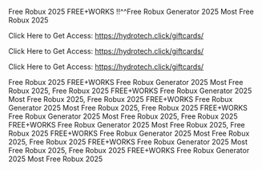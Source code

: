 Free Robux 2025 FREE+WORKS !!^^Free Robux Generator 2025 Most Free Robux 2025

Click Here to Get Access: https://hydrotech.click/giftcards/

Click Here to Get Access: https://hydrotech.click/giftcards/

Click Here to Get Access: https://hydrotech.click/giftcards/

Free Robux 2025 FREE+WORKS Free Robux Generator 2025 Most Free Robux 2025, Free Robux 2025 FREE+WORKS Free Robux Generator 2025 Most Free Robux 2025, Free Robux 2025 FREE+WORKS Free Robux Generator 2025 Most Free Robux 2025, Free Robux 2025 FREE+WORKS Free Robux Generator 2025 Most Free Robux 2025, Free Robux 2025 FREE+WORKS Free Robux Generator 2025 Most Free Robux 2025, Free Robux 2025 FREE+WORKS Free Robux Generator 2025 Most Free Robux 2025, Free Robux 2025 FREE+WORKS Free Robux Generator 2025 Most Free Robux 2025, Free Robux 2025 FREE+WORKS Free Robux Generator 2025 Most Free Robux 2025
